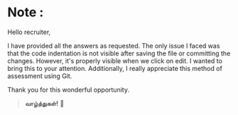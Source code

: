 # Note :

Hello recruiter,

I have provided all the answers as requested. The only issue I faced was that the code indentation is not visible after saving the file or committing the changes. However, it's properly visible when we click on edit. I wanted to bring this to your attention. Additionally, I really appreciate this method of assessment using Git.

Thank you for this wonderful opportunity.

> __வாழ்த்துகள்!__ 🙏
